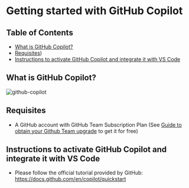 # Getting started with GitHub Copilot

## Table of Contents

- [What is GitHub Copilot?](#what-is-github-copilot)
- [Requisites]([#requisites))
- [Instructions to activate GitHub Copilot and integrate it with VS Code](#instructions-to-activate-github-copilot-and-integrate-it-with-vs-code)

## What is GitHub Copilot?

![github-copilot](https://user-images.githubusercontent.com/22279770/222196656-a6f057e2-4cb9-432f-a084-003cce2e3891.gif)

## Requisites

* A GitHub account with GitHub Team Subscription Plan (See [Guide to obtain your Github Team upgrade](./obtain-github-pro-for-education) to get it for free)

## Instructions to activate GitHub Copilot and integrate it with VS Code

* Please follow the official tutorial provided by GitHub: https://docs.github.com/en/copilot/quickstart
